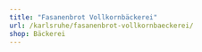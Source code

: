 ```yaml
---
title: "Fasanenbrot Vollkornbäckerei"
url: /karlsruhe/fasanenbrot-vollkornbaeckerei/
shop: Bäckerei
---
```

